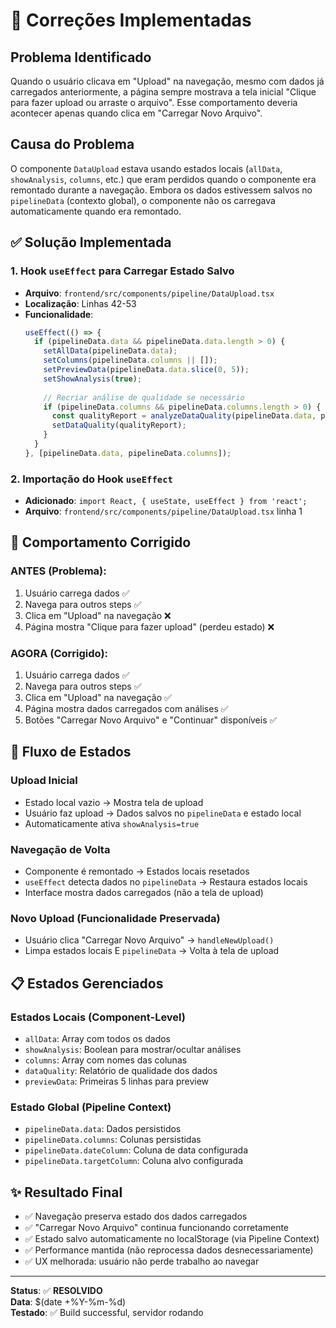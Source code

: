 # 🔧 Correções Implementadas

## Problema Identificado
Quando o usuário clicava em "Upload" na navegação, mesmo com dados já carregados anteriormente, a página sempre mostrava a tela inicial "Clique para fazer upload ou arraste o arquivo". Esse comportamento deveria acontecer apenas quando clica em "Carregar Novo Arquivo".

## Causa do Problema
O componente `DataUpload` estava usando estados locais (`allData`, `showAnalysis`, `columns`, etc.) que eram perdidos quando o componente era remontado durante a navegação. Embora os dados estivessem salvos no `pipelineData` (contexto global), o componente não os carregava automaticamente quando era remontado.

## ✅ Solução Implementada

### 1. **Hook `useEffect` para Carregar Estado Salvo**
- **Arquivo**: `frontend/src/components/pipeline/DataUpload.tsx`
- **Localização**: Linhas 42-53
- **Funcionalidade**:
  ```typescript
  useEffect(() => {
    if (pipelineData.data && pipelineData.data.length > 0) {
      setAllData(pipelineData.data);
      setColumns(pipelineData.columns || []);
      setPreviewData(pipelineData.data.slice(0, 5));
      setShowAnalysis(true);
      
      // Recriar análise de qualidade se necessário
      if (pipelineData.columns && pipelineData.columns.length > 0) {
        const qualityReport = analyzeDataQuality(pipelineData.data, pipelineData.columns);
        setDataQuality(qualityReport);
      }
    }
  }, [pipelineData.data, pipelineData.columns]);
  ```

### 2. **Importação do Hook `useEffect`**
- **Adicionado**: `import React, { useState, useEffect } from 'react';`
- **Arquivo**: `frontend/src/components/pipeline/DataUpload.tsx` linha 1

## 🎯 Comportamento Corrigido

### **ANTES (Problema)**:
1. Usuário carrega dados ✅
2. Navega para outros steps ✅  
3. Clica em "Upload" na navegação ❌
4. Página mostra "Clique para fazer upload" (perdeu estado) ❌

### **AGORA (Corrigido)**:
1. Usuário carrega dados ✅
2. Navega para outros steps ✅
3. Clica em "Upload" na navegação ✅
4. Página mostra dados carregados com análises ✅
5. Botões "Carregar Novo Arquivo" e "Continuar" disponíveis ✅

## 🔄 Fluxo de Estados

### **Upload Inicial**
- Estado local vazio → Mostra tela de upload
- Usuário faz upload → Dados salvos no `pipelineData` e estado local
- Automaticamente ativa `showAnalysis=true`

### **Navegação de Volta**
- Componente é remontado → Estados locais resetados
- `useEffect` detecta dados no `pipelineData` → Restaura estados locais
- Interface mostra dados carregados (não a tela de upload)

### **Novo Upload (Funcionalidade Preservada)**
- Usuário clica "Carregar Novo Arquivo" → `handleNewUpload()`
- Limpa estados locais E `pipelineData` → Volta à tela de upload

## 📋 Estados Gerenciados

### **Estados Locais (Component-Level)**
- `allData`: Array com todos os dados
- `showAnalysis`: Boolean para mostrar/ocultar análises  
- `columns`: Array com nomes das colunas
- `dataQuality`: Relatório de qualidade dos dados
- `previewData`: Primeiras 5 linhas para preview

### **Estado Global (Pipeline Context)**
- `pipelineData.data`: Dados persistidos
- `pipelineData.columns`: Colunas persistidas
- `pipelineData.dateColumn`: Coluna de data configurada
- `pipelineData.targetColumn`: Coluna alvo configurada

## ✨ Resultado Final
- ✅ Navegação preserva estado dos dados carregados
- ✅ "Carregar Novo Arquivo" continua funcionando corretamente
- ✅ Estado salvo automaticamente no localStorage (via Pipeline Context)
- ✅ Performance mantida (não reprocessa dados desnecessariamente)
- ✅ UX melhorada: usuário não perde trabalho ao navegar

---
**Status**: ✅ **RESOLVIDO**  
**Data**: $(date +%Y-%m-%d)  
**Testado**: ✅ Build successful, servidor rodando 
